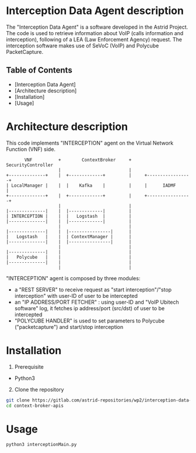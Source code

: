 # Interception Data Agent description
The "Interception Data Agent" is a software developed in the Astrid Project. 
The code is used to retrieve information about VoIP (calls information and interception), 
following of a LEA (Law Enforcement Agency) request. 
The interception software makes use of SeVoC (VoIP) and Polycube PacketCapture.

## Table of Contents
- [Interception Data Agent]
- [Architecture description]
- [Installation]
- [Usage]

# Architecture description

This code implements "INTERCEPTION" agent on the Virtual Network Function (VNF) side.

```
       VNF          +        ContextBroker     +     SecurityController
                    |                          |
+--------------+    |  +-------------+         |     +-----------------+
| LocalManager |    |  |    Kafka    |         |     |      IADMF      |
+--------------+    |  +-------------+         |     +-----------------+
                    |                          |
|--------------|    |  |-------------|         |
| INTERCEPTION |    |  |   Logstash  |         |
|--------------|    |  |-------------|         |
                    |                          |
|--------------|    |  |----------------|      |
|   Logstash   |    |  | ContextManager |      |
|--------------|    |  |----------------|      |
                    |                          |
|--------------|    |                          |
|   Polycube   |    |                          |
|--------------|    |                          |
                    |                          | 
```

"INTERCEPTION" agent is composed by three modules:
- a "REST SERVER" to receive request as "start interception"/"stop interception" with user-ID 
  of user to be intercepted
- an "IP ADDRESS/PORT FETCHER" : using user-ID and "VoIP Ubitech software" log, it fetches 
  ip address/port (src/dst) of user to be intercepted
- "POLYCUBE HANDLER" is used to set parameters to Polycube ("packetcapture") and start/stop 
  interception

# Installation

1. Prerequisite
- Python3

2. Clone the repository

```bash
git clone https://gitlab.com/astrid-repositories/wp2/interception-data-agent.git
cd context-broker-apis
```

# Usage

```bash
python3 interceptionMain.py
```

